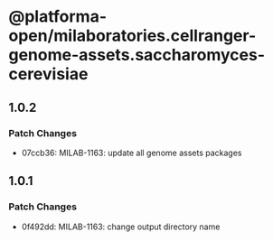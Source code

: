 # @platforma-open/milaboratories.cellranger-genome-assets.saccharomyces-cerevisiae

## 1.0.2

### Patch Changes

- 07ccb36: MILAB-1163: update all genome assets packages

## 1.0.1

### Patch Changes

- 0f492dd: MILAB-1163: change output directory name
